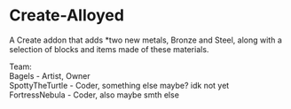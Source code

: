 # Create-Alloyed
A Create addon that adds \*two new metals, Bronze and Steel, along with a selection of blocks and items made of these materials.

Team:<br />
Bagels - Artist, Owner<br />
SpottyTheTurtle - Coder, something else maybe? idk not yet<br />
FortressNebula - Coder, also maybe smth else
